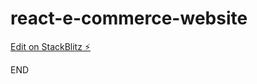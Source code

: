 # react-e-commerce-website

[Edit on StackBlitz ⚡️](https://stackblitz.com/edit/react-e-commerce-website)

END